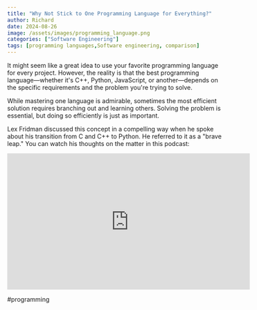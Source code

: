 ```yaml
---
title: "Why Not Stick to One Programming Language for Everything?"
author: Richard
date: 2024-08-26
image: /assets/images/programming_language.png
categories: ["Software Engineering"]
tags: [programming languages,Software engineering, comparison]
---
```


It might seem like a great idea to use your favorite programming language for every project. However, the reality is that the best programming language—whether it's C++, Python, JavaScript, or another—depends on the specific requirements and the problem you're trying to solve.

While mastering one language is admirable, sometimes the most efficient solution requires branching out and learning others. Solving the problem is essential, but doing so efficiently is just as important.

Lex Fridman discussed this concept in a compelling way when he spoke about his transition from C and C++ to Python. He referred to it as a "brave leap." You can watch his thoughts on the matter in this podcast:

<iframe width="560" height="315" src="https://www.youtube.com/embed/3cAy587eMJg" title="Lex Fridman on switching from C++ to Python" frameborder="0" allow="accelerometer; autoplay; clipboard-write; encrypted-media; gyroscope; picture-in-picture" allowfullscreen></iframe>

#programming
